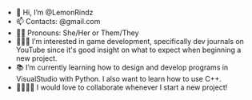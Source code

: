 - 🤗 Hi, I’m @LemonRindz
- 📫 Contacts: @gmail.com
- 💅🏼 Pronouns: She/Her or Them/They
- 👩🏽‍💻 I’m interested in game development, specifically dev journals on YouTube since it's good insight on what to expect when beginning a new project.
- 📚 I’m currently learning how to design and develop programs in VisualStudio with Python. I also want to learn how to use C++.
- 🫱🏻‍🫲🏽 I would love to collaborate whenever I start a new project!

<!---
LemonRindz/LemonRindz is a ✨ special ✨ repository because its `README.md` (this file) appears on your GitHub profile.
You can click the Preview link to take a look at your changes.
--->
